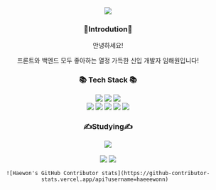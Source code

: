 <div align=center>
	<img src="https://capsule-render.vercel.app/api?type=waving&color=auto&height=200&section=header&text=Haewon%20Github!&fontSize=90" />	
</div>

<div align="center">    
  <h3>💌Introdution💌</h3>
  <p>안녕하세요!</p>
  <p>프론트와 백엔드 모두 좋아하는 열정 가득한 신입 개발자 임해원입니다!</p>
</div>
<div align="center"> 
	<h3>📚 Tech Stack 📚</h3>
	<img src="https://img.shields.io/badge/JAVA-007396?style=for-the-badge&logo=java&logoColor=white">
	<img src="https://img.shields.io/badge/Spring-6DB33F?style=for-the-badge&logo=Spring&logoColor=white">
	<img src="https://img.shields.io/badge/oracle-F80000?style=for-the-badge&logo=oracle&logoColor=white">
	<br/>
	<img src="https://img.shields.io/badge/html-E34F26?style=for-the-badge&logo=html5&logoColor=white">
	<img src="https://img.shields.io/badge/css-1572B6?style=for-the-badge&logo=css3&logoColor=white">
	<img src="https://img.shields.io/badge/javascript-F7DF1E?style=for-the-badge&logo=javascript&logoColor=black">
	<img src="https://img.shields.io/badge/jquery-0769AD?style=for-the-badge&logo=jquery&logoColor=white">
	<img src="https://img.shields.io/badge/github-181717?style=for-the-badge&logo=github&logoColor=white">
</div>
<div align="center">   
	<h3>✍Studying✍</h3>
	<img src="https://img.shields.io/badge/react-61DAFB?style=for-the-badge&logo=react&logoColor=black">  
</div>
<div align="center">   
	<br>
	<img src="https://github-readme-stats.vercel.app/api/top-langs/?username=haeeewonn&layout=compact">
	<img src="https://github-readme-stats.vercel.app/api?username=haeeewonn&show_icons=true">

	![Haewon's GitHub Contributor stats](https://github-contributor-stats.vercel.app/api?username=haeeewonn)  
</div>
